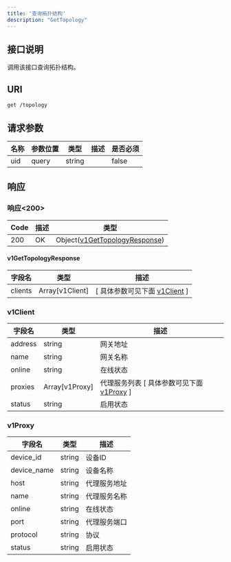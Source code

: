 ```yaml
---
title: '查询拓扑结构'
description: "GetTopology"
---
```

## 接口说明
调用该接口查询拓扑结构。

## URI

```
get /topology
```

## 请求参数

| 名称 | 参数位置 | 类型 | 描述 |  是否必须 |
| ---- | ---------- | ----------- | ----------- | ----------- | 
| uid | query | string |  |  false |

## 响应


### 响应<200>
| Code | 描述 | 类型 |
| ---- | ----------- | ------ | 
| 200 | OK | Object([v1GetTopologyResponse](#v1GetTopologyResponse)) |

#### v1GetTopologyResponse


| 字段名 | 类型 | 描述 |
| ---- | ---- | ----------- |  
| clients | Array[v1Client] |  [ 具体参数可见下面 [v1Client](#v1Client) ] |


### v1Client

| 字段名 | 类型 | 描述 |
| ---- | ---- | ----------- | 
| address | string | 网关地址 | 
| name | string | 网关名称 | 
| online | string | 在线状态 |  
| proxies | Array[v1Proxy] | 代理服务列表 [ 具体参数可见下面 [v1Proxy](#v1Proxy) ] | 
| status | string | 启用状态 |


### v1Proxy

| 字段名 | 类型 | 描述 |
| ---- | ---- | ----------- | 
| device_id | string | 设备ID | 
| device_name | string | 设备名称 | 
| host | string | 代理服务地址 | 
| name | string | 代理服务名称 | 
| online | string | 在线状态 | 
| port | string | 代理服务端口 | 
| protocol | string | 协议 | 
| status | string | 启用状态 |







